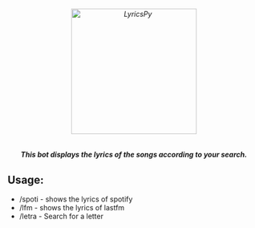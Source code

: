 <h6 align="center">
  <img src="https://piics.ml/i/011.png" alt="LyricsPy" height="250px">
  <h5 align="center">This bot displays the lyrics of the songs according to your search.</h5>
</h6>


## Usage:

- /spoti - shows the lyrics of spotify
- /lfm - shows the lyrics of lastfm
- /letra - Search for a letter
